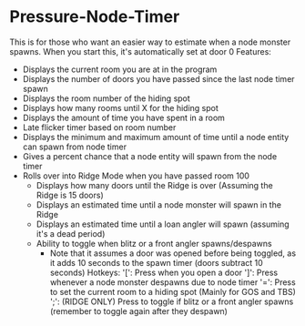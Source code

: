 # Pressure-Node-Timer
This is for those who want an easier way to estimate when a node monster spawns.
When you start this, it's automatically set at door 0
Features:
  - Displays the current room you are at in the program
  - Displays the number of doors you have passed since the last node timer spawn
  - Displays the room number of the hiding spot
  - Displays how many rooms until X for the hiding spot
  - Displays the amount of time you have spent in a room
  - Late flicker timer based on room number
  - Displays the minimum and maximum amount of time until a node entity can spawn from node timer
  - Gives a percent chance that a node entity will spawn from the node timer
  - Rolls over into Ridge Mode when you have passed room 100
      - Displays how many doors until the Ridge is over (Assuming the Ridge is 15 doors)
      - Displays an estimated time until a node monster will spawn in the Ridge
      - Displays an estimated time until a loan angler will spawn (assuming it's a dead period)
      - Ability to toggle when blitz or a front angler spawns/despawns
          - Note that it assumes a door was opened before being toggled, as it adds 10 seconds to the spawn timer (doors subtract 10 seconds)
Hotkeys:
  '[': Press when you open a door
  ']': Press whenever a node monster despawns due to node timer
  '=': Press to set the current room to a hiding spot (Mainly for GOS and TBS)
  ';': (RIDGE ONLY) Press to toggle if blitz or a front angler spawns (remember to toggle again after they despawn)
  
